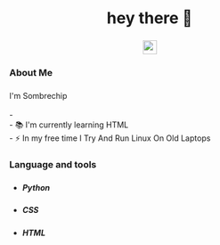 ###

<h1 align="center">hey there 👋</h1>

###

<div align="center">
  <a href="https://www.youtube.com/@Sombrechip"><img src="https://img.shields.io/static/v1?message=Youtube&logo=youtube&label=&color=FF0000&logoColor=white&labelColor=&style=for-the-badge" height="25" alt="youtube logo"></a>
</div>

###

<h3 align="left">  About Me</h3>

###

<p align="left">I'm Sombrechip<br><br>- <br>- 📚 I'm currently learning HTML<br>- ⚡ In my free time I Try And Run Linux On Old Laptops</p>

###

<h3 align="left"> Language and tools</h3>

###
<ul>

<li><h5>Python</h5></li>
<li><h5>CSS</h5></li>
<li><h5>HTML</h5></li>
  
</ul>
